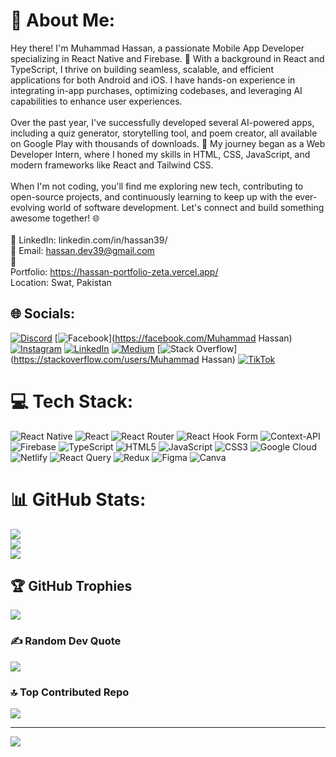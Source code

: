 # 💫 About Me:
Hey there! I'm Muhammad Hassan, a passionate Mobile App Developer specializing in React Native and Firebase. 🚀 With a background in React and TypeScript, I thrive on building seamless, scalable, and efficient applications for both Android and iOS. I have hands-on experience in integrating in-app purchases, optimizing codebases, and leveraging AI capabilities to enhance user experiences.<br><br>Over the past year, I've successfully developed several AI-powered apps, including a quiz generator, storytelling tool, and poem creator, all available on Google Play with thousands of downloads. 📱 My journey began as a Web Developer Intern, where I honed my skills in HTML, CSS, JavaScript, and modern frameworks like React and Tailwind CSS.<br><br>When I'm not coding, you'll find me exploring new tech, contributing to open-source projects, and continuously learning to keep up with the ever-evolving world of software development. Let's connect and build something awesome together! 🌐<br><br>🔗 LinkedIn: linkedin.com/in/hassan39/<br>📧 Email: hassan.dev39@gmail.com<br>📍 <br>Portfolio: https://hassan-portfolio-zeta.vercel.app/ <br> Location: Swat, Pakistan


## 🌐 Socials:
[![Discord](https://img.shields.io/badge/Discord-%237289DA.svg?logo=discord&logoColor=white)](https://discord.gg/hassan39z) [![Facebook](https://img.shields.io/badge/Facebook-%231877F2.svg?logo=Facebook&logoColor=white)](https://facebook.com/Muhammad Hassan) [![Instagram](https://img.shields.io/badge/Instagram-%23E4405F.svg?logo=Instagram&logoColor=white)](https://instagram.com/hasankhan45l) [![LinkedIn](https://img.shields.io/badge/LinkedIn-%230077B5.svg?logo=linkedin&logoColor=white)](https://linkedin.com/in/hassan39) [![Medium](https://img.shields.io/badge/Medium-12100E?logo=medium&logoColor=white)](https://medium.com/@m.h454nkhan) [![Stack Overflow](https://img.shields.io/badge/-Stackoverflow-FE7A16?logo=stack-overflow&logoColor=white)](https://stackoverflow.com/users/Muhammad Hassan) [![TikTok](https://img.shields.io/badge/TikTok-%23000000.svg?logo=TikTok&logoColor=white)](https://tiktok.com/@its_me_hassan39) 

# 💻 Tech Stack:
![React Native](https://img.shields.io/badge/react_native-%2320232a.svg?style=for-the-badge&logo=react&logoColor=%2361DAFB) ![React](https://img.shields.io/badge/react-%2320232a.svg?style=for-the-badge&logo=react&logoColor=%2361DAFB) ![React Router](https://img.shields.io/badge/React_Router-CA4245?style=for-the-badge&logo=react-router&logoColor=white) ![React Hook Form](https://img.shields.io/badge/React%20Hook%20Form-%23EC5990.svg?style=for-the-badge&logo=reacthookform&logoColor=white) ![Context-API](https://img.shields.io/badge/Context--Api-000000?style=for-the-badge&logo=react) ![Firebase](https://img.shields.io/badge/firebase-%23039BE5.svg?style=for-the-badge&logo=firebase) ![TypeScript](https://img.shields.io/badge/typescript-%23007ACC.svg?style=for-the-badge&logo=typescript&logoColor=white) ![HTML5](https://img.shields.io/badge/html5-%23E34F26.svg?style=for-the-badge&logo=html5&logoColor=white) ![JavaScript](https://img.shields.io/badge/javascript-%23323330.svg?style=for-the-badge&logo=javascript&logoColor=%23F7DF1E) ![CSS3](https://img.shields.io/badge/css3-%231572B6.svg?style=for-the-badge&logo=css3&logoColor=white) ![Google Cloud](https://img.shields.io/badge/GoogleCloud-%234285F4.svg?style=for-the-badge&logo=google-cloud&logoColor=white) ![Netlify](https://img.shields.io/badge/netlify-%23000000.svg?style=for-the-badge&logo=netlify&logoColor=#00C7B7) ![React Query](https://img.shields.io/badge/-React%20Query-FF4154?style=for-the-badge&logo=react%20query&logoColor=white) ![Redux](https://img.shields.io/badge/redux-%23593d88.svg?style=for-the-badge&logo=redux&logoColor=white) ![Figma](https://img.shields.io/badge/figma-%23F24E1E.svg?style=for-the-badge&logo=figma&logoColor=white) ![Canva](https://img.shields.io/badge/Canva-%2300C4CC.svg?style=for-the-badge&logo=Canva&logoColor=white)
# 📊 GitHub Stats:
![](https://github-readme-stats.vercel.app/api?username=HASSAN39z&theme=dark&hide_border=false&include_all_commits=true&count_private=true)<br/>
![](https://github-readme-streak-stats.herokuapp.com/?user=HASSAN39z&theme=dark&hide_border=false)<br/>
![](https://github-readme-stats.vercel.app/api/top-langs/?username=HASSAN39z&theme=dark&hide_border=false&include_all_commits=true&count_private=true&layout=compact)

## 🏆 GitHub Trophies
![](https://github-profile-trophy.vercel.app/?username=HASSAN39z&theme=radical&no-frame=false&no-bg=true&margin-w=4)

### ✍️ Random Dev Quote
![](https://quotes-github-readme.vercel.app/api?type=horizontal&theme=radical)

### 🔝 Top Contributed Repo
![](https://github-contributor-stats.vercel.app/api?username=HASSAN39z&limit=5&theme=dark&combine_all_yearly_contributions=true)

---
[![](https://visitcount.itsvg.in/api?id=HASSAN39z&icon=0&color=0)](https://visitcount.itsvg.in)

<!-- Proudly created with GPRM ( https://gprm.itsvg.in ) -->
